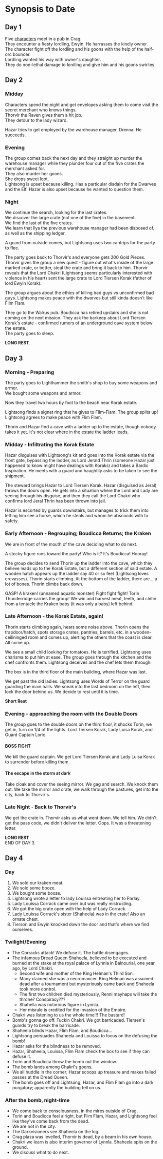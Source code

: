 # Synopsis to Date

## Day 1  

Five [characters](./campaign_2024_characters.md) meet in a pub in Crag.  
They encounter a fiesty lordling, Ewyin. 
He harrasses the kindly owner.  
The character fight off the lordling and his goons with the help of the half-orc bouncer.  
Lordling wanted his way with owner's daughter.  
They do non-lethal damage to lordling and give him and his goons swirlies.  

## Day 2

### Midday

Characters spend the night and get envelopes asking them to come visit the secret merchant who knows things.  
Thorvir the Raven gives them a hit job.  
They detour to the lady wizard.  

Hazar tries to get employed by the warehouse manager, Drenna.
He succeeds.

### Evening
The group comes back the next day and they straight up murder the warehouse manager while they plunder four out of the five crates the merchant asked for.  
They also murder her goons.  
She drops sweet loot.   
Lightsong is upset because killing. Has a particular disdain for the Dwarves and the Elf.
Hazar is also upset because he wanted to question them.  

### Night
We continue the search, looking for the last crates.  
We discover the large crate (not one of the five) in the basement.  
We find the last of the five crates.  
We learn that Ilya the previous warehouse manager had been disposed of. as well as the shipping ledger.

A guard from outside comes, but Lightsong uses two cantrips for the party to flee.

The party goes back to Thorvir's and everyone gets 200 Gold Pieces. Thorvir gives the group a new quest - figure out what's inside of the large marked crate, or better, steal the crate and bring it back to him. Thorvir reveals that the Lord Chakri (Lightsong seems particularly interested with violence in his heart) sent the large crate to Lord Tiersen Korak (father of lord Ewyin Korak). 

The group argues about the ethics of killing bad guys vs unconfirmed bad guys.
Lightsong makes peace with the dwarves but still kinda doesn't like Flim Flam.

They go to the Walrus pub. Boudicca has retired upstairs and she is not coming on the next mission.
They ask the barkeep about Lord Tiersen Korak's estate - confirmed rumors of an underground cave system below the estate.  
The party goes to sleep.

__LONG REST__.

## Day 3

### Morning - Preparing

The party goes to Lighthammer the smith's shop to buy some weapons and armor.  
We bought some weapons and armor. 

Now they travel two hours by foot to the beach near Korak estate.

Lightsong finds a signet ring that he gives to Flim-Flam.
The group splits up! Lightsong agrees to make peace with Flim Flam.

Thorin and Hazar find a cave with a ladder up to the estate, though nobody takes it yet. It's not clear where in the estate the ladder leads.


### Midday - Infiltrating the Korak Estate

Hazar disguises with Lightsong's kit and goes into the Korak estate via the front gate, bypassing the ladder, as Lord Jerald Thrin (someone Hazar just happened to know might have dealings with Koraks) and takes a Bardic Inspiration.
He meets with a guard and haughtily asks to be taken to see the shipment.

The steward brings Hazar to Lord Tiersen Korak. 
Hazar (disguised as Jeral) throws the doors open.
He gets into a situation where the Lord and Lady are seeing through his disguise, and then they call the Lord Chakri who confirms lord Jeral Thrin has been thrown into jail.

Hazar is escorted by guards downstairs, but manages to trick them into letting him see a horse, which he steals and whom he absconds with to safety.

### Early Afternoon - Regrouping; Boudicca Returns; the Kraken

We are in front of the mouth of the cave deciding what to do next.

A stocky figure runs toward the party! Who is it? It's Boudicca! Hooray!

The group decides to send Thorin up the ladder into the cave, which they believe leads up to the Korak Estate, but a different section of said estate.
A wooden hatch appears up the ladder say 40 or so feet (Lightsong loves crevasses).
Thorin starts climbing.
At the bottom of the ladder, there are... a lot of bones. 
Thorin climbs back down.  

GASP! A kraken! (unnamed aquatic monster)
Fight fight fight!
Torin Thunderridge carries the group!
We win and harvest meat, teeth, and chitin from a tentacle the Kraken baby (it was only a baby) left behind.  

### Late Afternoon - the Korak Estate, again!
Thorin starts climbing again, hears some noise above. 
Thorin opens the trapdoor/hatch, spots storage crates, pantries, barrels, etc. in a wooden-ceilininged room and comes up, alerting the others that the coast is clear. All come up.

We see a small child looking for tomatoes. He is terrified. Lightsong uses charisma to put him at ease. The group goes through the kitchen and the chef confronts them. Lightsong deceives and the chef lets them through.

The box is in the third floor of the main building, where Hazar was last.

We get past the old ladies. Lightsong uses Words of Terror on the guard guarding the main halls. We sneak into the last bedroom on the left, then lock the door behind us. We decide to rest until it is time.

__Short Rest__

### Evening - approaching the room with the Double Doors

The group goes to the double doors on the third floor, it shocks Torin, we get in, turn on 1/4 of the lights. Lord Tiersen Korak, Lady Luisa Korak, and Guard Captain Loric.


#### __BOSS FIGHT__

We kill the guard captain.
We get Lord Tiersen Korak and Lady Luisa Korak to surrender before killing them. 

#### The escape in the storm at dark
Take cloak and cover the seeing mirror. We gag and search.
We knock them out.
We take the mirror and crate, we walk through the pastures, get into the city, back to Thorvir's.

### Late Night - Back to Thorvir's
We get the crate in. Thorvir asks us what went down. We tell him. 
We didn't get the pass code, we didn't deliver the letter. Oops. 
It was a threatening letter.

__LONG REST__  
END OF DAY 3.

## Day 4 

### Day

1. We sold our kraken meat.
2. We sold some booze.
3. We bought some booze.
4. Lightsong wrote a letter to lady Louissa entreating her to Parlay.
5. Lady Louissa Corrack came over but was really mistrusting.
6. We got the big crate open with the help of Lady Corrack.
7. Lady Louissa Corrack's sister (Shaheela) was in the crate! Also an ornate chest.
8. Tierson and Ewyin knocked down the door and that's where we find ourselves.

### Twilight/Evening

- The Corracks attack! We defuse it. The battle disengages.
- The infamous Dread Queen Shaheela, believed to be executed and burned at the stake at the royal palace of Lynnla in Balnourial, one year ago, by Lord Chakri.
    - Second wife and mother of the King Helman's Third Son.
    - Many claimed she was a necromancer. King Helman was assumed dead after a tournament but mysteriously came back and Shaheela took more control.
    - The first two children died mysteriously, Renni mayhaps will take the throne? Conspiracy???
    - Shahella was notorious figure in Lynnla.
    - Her misrule is credited for the invasion of the Empire.
- Chakri was listening to us the whole time!!! The bastard!
- Bomb's gonna go off. Fuckin Chakri. We got barricaded. Tiersen's guards try to break the barricade.
- Shaheela blinds Hazar, Flim Flam, and Boudicca...
- Lightsong persuades Shaheela and Louissa to focus on the defusing the bomb!
- Hazar asks for the blindness to be removed.
- Hazar, Shaheela, Louissa, Flim Flam check the box to see if they can defuse it.
- Torin and Boudicca throw the bomb out the window.
- The bomb lands among Chakri's goons.
- We all huddle in the corner; Hazar scoops up treasure and makes failed passes at the Dread Queen.
- The bomb goes off and Lightsong, Hazar, and Flim Flam go into a dark purgatory; apparently the building fell on us.

### After the bomb, night-time

- We come back to consciousness, in the mires outside of Crag.
- Torin and Boudicca feel alright, but Flim Flam, Hazar, and Lightsong feel like they've come back from the dead.
- We are not in the city.
- The Darkvisioners see Shaheela on the log.
- Crag plaza was levelled, Thorvir is dead, by a beam in his own house.
- Chakri we learn is also interim governor of Lynnla. Shaheela spits on the ground.
- We discuss what to do next.







